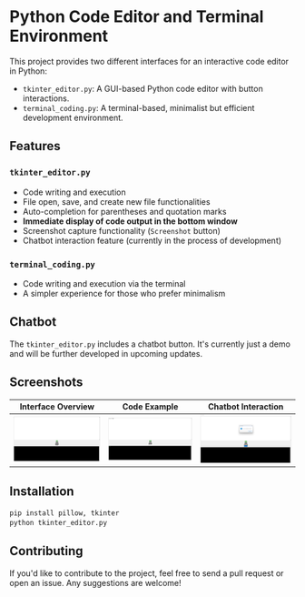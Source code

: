 # Python Code Editor and Terminal Environment

This project provides two different interfaces for an interactive code editor in Python:

- `tkinter_editor.py`: A GUI-based Python code editor with button interactions.
- `terminal_coding.py`: A terminal-based, minimalist but efficient development environment.

## Features

### `tkinter_editor.py`

- Code writing and execution
- File open, save, and create new file functionalities
- Auto-completion for parentheses and quotation marks
- **Immediate display of code output in the bottom window**
- Screenshot capture functionality (`Screenshot` button)
- Chatbot interaction feature (currently in the process of development)

### `terminal_coding.py`

- Code writing and execution via the terminal
- A simpler experience for those who prefer minimalism

## Chatbot

The `tkinter_editor.py` includes a chatbot button. It's currently just a demo and will be further developed in upcoming updates.

## Screenshots

| Interface Overview | Code Example | Chatbot Interaction |
|--------------------|--------------|---------------------|
| ![Screenshot 1](images/screenshot_1.png) | ![Screenshot 2](images/screenshot_2.png) | ![Screenshot 3](images/screenshot_3.png) |

## Installation

```bash
pip install pillow, tkinter
python tkinter_editor.py
```

## Contributing

If you'd like to contribute to the project, feel free to send a pull request or open an issue. Any suggestions are welcome!